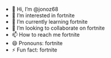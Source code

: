 - 👋 Hi, I’m @jonoz68
- 👀 I’m interested in fortnite
- 🌱 I’m currently learning fortnite
- 💞️ I’m looking to collaborate on fortnite
- 📫 How to reach me fortnite
- 😄 Pronouns: fortnite
- ⚡ Fun fact: fortnite

<!---
jonoz68/jonoz68 is a ✨ special ✨ repository because its `README.md` (this file) appears on your GitHub profile.
You can click the Preview link to take a look at your changes.
--->
